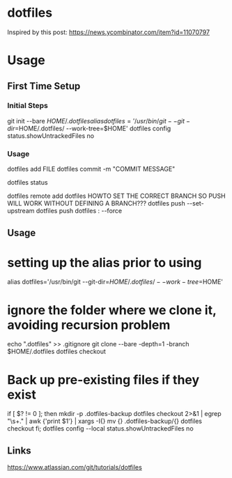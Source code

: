 # dotfiles

Inspired by this post: https://news.ycombinator.com/item?id=11070797

# Usage

## First Time Setup

### Initial Steps
git init --bare $HOME/.dotfiles
alias dotfiles='/usr/bin/git --git-dir=$HOME/.dotfiles/ --work-tree=$HOME'
dotfiles config status.showUntrackedFiles no

### Usage

dotfiles add FILE
dotfiles commit -m "COMMIT MESSAGE"

dotfiles status

dotfiles remote add dotfiles <REMOTEREPO>
HOWTO SET THE CORRECT BRANCH SO PUSH WILL WORK WITHOUT DEFINING A BRANCH???
dotfiles push --set-upstream
dotfiles push dotfiles <LOCALBRANCH>:<REMOTEBRANCH> --force
  
## Usage

# setting up the alias prior to using
alias dotfiles='/usr/bin/git --git-dir=$HOME/.dotfiles/ --work-tree=$HOME'
# ignore the folder where we clone it, avoiding recursion problem
echo ".dotfiles" >> .gitignore
git clone --bare -depth=1 -branch <REMOTEBRANCH> <REMOTEREPO> $HOME/.dotfiles
dotfiles checkout
# Back up pre-existing files if they exist
if [ $? != 0 ]; then
  mkdir -p .dotfiles-backup
  dotfiles checkout 2>&1 | egrep "\s+\." | awk {'print $1'} | xargs -I{} mv {} .dotfiles-backup/{}
  dotfiles checkout
fi;
dotfiles config --local status.showUntrackedFiles no

## Links

https://www.atlassian.com/git/tutorials/dotfiles
